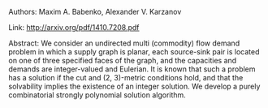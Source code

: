 Authors: Maxim A. Babenko, Alexander V. Karzanov

Link: http://arxiv.org/pdf/1410.7208.pdf

Abstract: We consider an undirected multi (commodity) flow demand problem in which a supply graph is planar, each source-sink pair is located on one of three specified faces of the graph, and the capacities and demands are integer-valued and Eulerian. It is known that such a problem has a solution if the cut and (2, 3)-metric conditions hold, and that the solvability implies the existence of an integer solution. We develop a purely combinatorial strongly polynomial solution algorithm.
